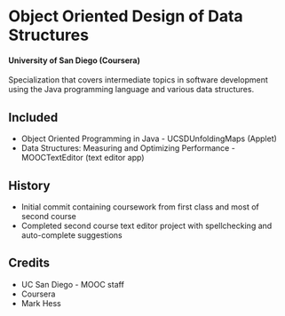 # Object Oriented Design of Data Structures
#### University of San Diego (Coursera)

Specialization that covers intermediate topics in software development using
the Java programming language and various data structures.

## Included
- Object Oriented Programming in Java - UCSDUnfoldingMaps (Applet)
- Data Structures: Measuring and Optimizing Performance - MOOCTextEditor
(text editor app)

## History
 - Initial commit containing coursework from first class and most of second
 course
 - Completed second course text editor project with spellchecking and
 auto-complete suggestions

## Credits
- UC San Diego - MOOC staff
- Coursera
- Mark Hess
